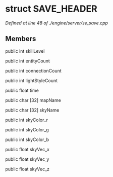 # struct SAVE_HEADER

*Defined at line 48 of ./engine/server/sv_save.cpp*

## Members

public int skillLevel

public int entityCount

public int connectionCount

public int lightStyleCount

public float time

public char [32] mapName

public char [32] skyName

public int skyColor_r

public int skyColor_g

public int skyColor_b

public float skyVec_x

public float skyVec_y

public float skyVec_z



